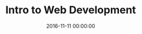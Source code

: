 ---
title: Intro to Web Development
date: '2016-11-11 00:00:00'
layout: workshop
postImage: ''
categories:
- php laravel
startDate: '2016-11-30 00:00:00'
endDate: '2016-12-01 00:00:00'
startTime: '10:00:00'
endTime: '2016-12-02 00:00:00'
presenters: 
  - Amit Erandole
slug: intro-to-web-development
excerpt: |
  Lorem ipsum dolor sit amet, consectetur adipisicing elit, sed do eiusmod 
  tempor incididunt ut labore et dolore magna aliqua.

  Lorem ipsum dolor sit amet, consectetur adipisicing elit, sed do eiusmod 
  tempor incididunt ut labore et dolore magna aliqua. Ut enim ad minim veniam, 
  quis nostrud exercitation ullamco laboris nisi ut aliquip ex ea commodo consequat. 
  Duis aute irure dolor in reprehenderit in voluptate velit esse.
img: '/assets/img/ux-workshop-banner-1x.jpg'
---